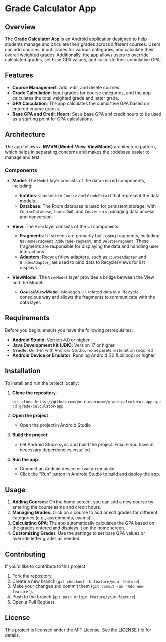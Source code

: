 # Grade Calculator App

## Overview

The **Grade Calculator App** is an Android application designed to help students manage and calculate their grades across different courses. Users can add courses, input grades for various categories, and calculate their overall weighted grades. Additionally, the app allows users to override calculated grades, set base GPA values, and calculate their cumulative GPA.

## Features

- **Course Management**: Add, edit, and delete courses.
- **Grade Calculation**: Input grades for course categories, and the app calculates the total weighted grade and letter grade.
- **GPA Calculation**: The app calculates the cumulative GPA based on entered course grades.
- **Base GPA and Credit Hours**: Set a base GPA and credit hours to be used as a starting point for GPA calculations.

## Architecture

The app follows a **MVVM (Model-View-ViewModel)** architecture pattern, which helps in separating concerns and makes the codebase easier to manage and test.

### Components

- **Model**: The `Model` layer consists of the data-related components, including:
  - **Entities**: Classes like `Course` and `GradeDetail` that represent the data models.
  - **Database**: The Room database is used for persistent storage, with `CourseDatabase`, `CourseDAO`, and `Converters` managing data access and conversion.
  
- **View**: The `View` layer consists of the UI components:
  - **Fragments**: UI screens are primarily built using fragments, including `NavHomeFragment`, `AddGradeFragment`, and `DeleteFragment`. These fragments are responsible for displaying the data and handling user interactions.
  - **Adapters**: RecyclerView adapters, such as `CourseAdapter` and `GradesAdapter`, are used to bind data to RecyclerViews for list displays.
  
- **ViewModel**: The `ViewModel` layer provides a bridge between the View and the Model:
  - **CourseViewModel**: Manages UI-related data in a lifecycle-conscious way and allows the fragments to communicate with the data layer.

## Requirements

Before you begin, ensure you have the following prerequisites:

- **Android Studio**: Version 4.0 or higher
- **Java Development Kit (JDK)**: Version 17 or higher
- **Gradle**: Built-in with Android Studio, no separate installation required
- **Android Device or Emulator**: Running Android 5.0 (Lollipop) or higher
  
## Installation

To install and run the project locally:

1. **Clone the repository**:
   ```sh
   git clone https://github.com/your-username/grade-calculator-app.git
   cd grade-calculator-app
   ```
2. **Open the project**
    - Open the project in Android Studio
      
3. **Build the project**:
    - Let Android Studio sync and build the project. Ensure you have all necessary dependencies installed.

4. **Run the app**:
    - Connect an Android device or use an emulator.
    - Click the "Run" button in Android Studio to build and deploy the app.

## Usage

1. **Adding Courses**: On the home screen, you can add a new course by entering the course name and credit hours.
2. **Managing Grades**: Click on a course to add or edit grades for different categories (e.g., assignments, exams).
3. **Calculating GPA**: The app automatically calculates the GPA based on the grades entered and displays it on the home screen.
4. **Customizing Grades**: Use the settings to set base GPA values or override letter grades as needed.

## Contributing

If you'd like to contribute to this project:

1. Fork the repository.
2. Create a new branch (`git checkout -b feature/your-feature`).
3. Make your changes and commit them (`git commit -am 'Add new feature'`).
4. Push to the branch (`git push origin feature/your-feature`).
5. Open a Pull Request.

## License

This project is licensed under the MIT License. See the [LICENSE](LICENSE) file for details.
